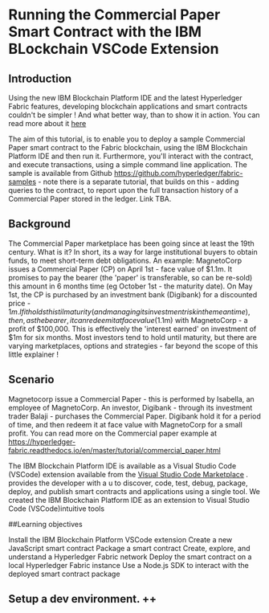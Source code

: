 # Running the Commercial Paper Smart Contract with the IBM BLockchain VSCode Extension

## Introduction

Using the new IBM Blockchain Platform IDE and the latest Hyperledger Fabric features, developing blockchain applications and smart contracts couldn't be simpler ! And what better way, than to show it in action. You can read more about it [here ](https://developer.ibm.com/announcements/ibm-blockchain-platform-vscode-smart-contract/)

The aim of this tutorial, is to enable you to deploy a sample Commercial Paper smart contract to the Fabric blockchain, using the IBM Blockchain Platform IDE and then run it. Furthermore, you'll interact with the contract, and execute transactions, using a simple command line application. The sample is available from Github https://github.com/hyperledger/fabric-samples - note there is a separate tutorial, that builds on this - adding queries to the contract, to report upon the full transaction history of a Commercial Paper stored in the ledger. Link TBA.

## Background
The Commercial Paper marketplace has been going since at least the 19th century. What is it? In short,  its a way for large institutional buyers to obtain funds, to meet short-term debt obligations. An example: MagnetoCorp issues a Commercial Paper (CP) on April 1st - face value of $1.1m. It promises to pay the bearer (the 'paper' is transferable, so can be re-sold) this amount in 6 months time (eg October 1st - the maturity date). On May 1st, the CP is purchased by an investment bank (Digibank) for a discounted price - $1m. If it holds this til maturity (and managing its investment risk in the meantime), then, as the bearer, it can redeem it at face value ($1.1m) with MagnetoCorp - a profit of $100,000. This is effectively the 'interest earned' on investment of $1m for six months. Most investors tend to hold until maturity, but there are varying marketplaces, options and strategies - far beyond the scope of this little explainer !

## Scenario

Magnetocorp issue a Commercial Paper - this is performed by Isabella, an employee of MagnetoCorp. An investor, Digibank - through its investment trader Balaji - purchases the Commercial Paper. Digibank hold it for a period of time, and then redeem it at face value with MagnetoCorp for a small profit. You can read more on the Commercial paper example at https://hyperledger-fabric.readthedocs.io/en/master/tutorial/commercial_paper.html

The IBM Blockchain Platform IDE is available as a Visual Studio Code (VSCode) extension available from the [Visual Studio Code Marketplace](https://marketplace.visualstudio.com/items?itemName=IBMBlockchain.ibm-blockchain-platform)
. provides the developer with a u to discover, code, test, debug, package, deploy, and publish smart contracts and applications using a single tool. We created the IBM Blockchain Platform IDE as an extension to Visual Studio Code (VSCode)intuitive tools




##Learning objectives

Install the IBM Blockchain Platform VSCode extension
Create a new JavaScript smart contract
Package a smart contract
Create, explore, and understand a Hyperledger Fabric network
Deploy the smart contract on a local Hyperledger Fabric instance
Use a Node.js SDK to interact with the deployed smart contract package
## Setup a dev environment. ++

